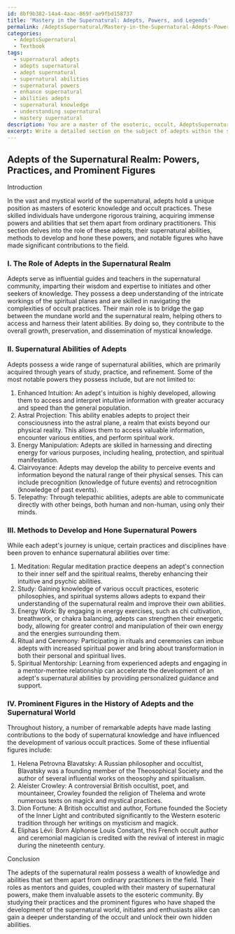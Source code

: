 ```yaml
---
id: 8bf9b382-14a4-4aac-869f-ae9fbd158737
title: 'Mastery in the Supernatural: Adepts, Powers, and Legends'
permalink: /AdeptsSupernatural/Mastery-in-the-Supernatural-Adepts-Powers-and-Legends/
categories:
  - AdeptsSupernatural
  - Textbook
tags:
  - supernatural adepts
  - adepts supernatural
  - adept supernatural
  - supernatural abilities
  - supernatural powers
  - enhance supernatural
  - abilities adepts
  - supernatural knowledge
  - understanding supernatural
  - mastery supernatural
description: You are a master of the esoteric, occult, AdeptsSupernatural and education, you have written many textbooks on the subject in ways that provide students with rich and deep understanding of the subject. You are being asked to write textbook-like sections on a topic and you do it with full context, explainability, and reliability in accuracy to the true facts of the topic at hand, in a textbook style that a student would easily be able to learn from, in a rich, engaging, and contextual way. Always include relevant context (such as formulas and history), related concepts, and in a way that someone can gain deep insights from.
excerpt: Write a detailed section on the subject of adepts within the supernatural realm that provides valuable knowledge and insights for initiates studying occult practices. Focus on the role of these adepts, their supernatural abilities, methods to develop and hone these powers, and any prominent figures in the history of adepts involved in the supernatural world.
---
```


## Adepts of the Supernatural Realm: Powers, Practices, and Prominent Figures

Introduction

In the vast and mystical world of the supernatural, adepts hold a unique position as masters of esoteric knowledge and occult practices. These skilled individuals have undergone rigorous training, acquiring immense powers and abilities that set them apart from ordinary practitioners. This section delves into the role of these adepts, their supernatural abilities, methods to develop and hone these powers, and notable figures who have made significant contributions to the field.

### I. The Role of Adepts in the Supernatural Realm

Adepts serve as influential guides and teachers in the supernatural community, imparting their wisdom and expertise to initiates and other seekers of knowledge. They possess a deep understanding of the intricate workings of the spiritual planes and are skilled in navigating the complexities of occult practices. Their main role is to bridge the gap between the mundane world and the supernatural realm, helping others to access and harness their latent abilities. By doing so, they contribute to the overall growth, preservation, and dissemination of mystical knowledge.

### II. Supernatural Abilities of Adepts

Adepts possess a wide range of supernatural abilities, which are primarily acquired through years of study, practice, and refinement. Some of the most notable powers they possess include, but are not limited to:

1. Enhanced Intuition: An adept's intuition is highly developed, allowing them to access and interpret intuitive information with greater accuracy and speed than the general population.
2. Astral Projection: This ability enables adepts to project their consciousness into the astral plane, a realm that exists beyond our physical reality. This allows them to access valuable information, encounter various entities, and perform spiritual work.
3. Energy Manipulation: Adepts are skilled in harnessing and directing energy for various purposes, including healing, protection, and spiritual manifestation.
4. Clairvoyance: Adepts may develop the ability to perceive events and information beyond the natural range of their physical senses. This can include precognition (knowledge of future events) and retrocognition (knowledge of past events).
5. Telepathy: Through telepathic abilities, adepts are able to communicate directly with other beings, both human and non-human, using only their minds.

### III. Methods to Develop and Hone Supernatural Powers

While each adept's journey is unique, certain practices and disciplines have been proven to enhance supernatural abilities over time:

1. Meditation: Regular meditation practice deepens an adept's connection to their inner self and the spiritual realms, thereby enhancing their intuitive and psychic abilities.
2. Study: Gaining knowledge of various occult practices, esoteric philosophies, and spiritual systems allows adepts to expand their understanding of the supernatural realm and improve their own abilities.
3. Energy Work: By engaging in energy exercises, such as chi cultivation, breathwork, or chakra balancing, adepts can strengthen their energetic body, allowing for greater control and manipulation of their own energy and the energies surrounding them.
4. Ritual and Ceremony: Participating in rituals and ceremonies can imbue adepts with increased spiritual power and bring about transformation in both their personal and spiritual lives.
5. Spiritual Mentorship: Learning from experienced adepts and engaging in a mentor-mentee relationship can accelerate the development of an adept's supernatural abilities by providing personalized guidance and support.

### IV. Prominent Figures in the History of Adepts and the Supernatural World

Throughout history, a number of remarkable adepts have made lasting contributions to the body of supernatural knowledge and have influenced the development of various occult practices. Some of these influential figures include:

1. Helena Petrovna Blavatsky: A Russian philosopher and occultist, Blavatsky was a founding member of the Theosophical Society and the author of several influential works on theosophy and spiritualism.
2. Aleister Crowley: A controversial British occultist, poet, and mountaineer, Crowley founded the religion of Thelema and wrote numerous texts on magick and mystical practices.
3. Dion Fortune: A British occultist and author, Fortune founded the Society of the Inner Light and contributed significantly to the Western esoteric tradition through her writings on mysticism and magick.
4. Eliphas Lévi: Born Alphonse Louis Constant, this French occult author and ceremonial magician is credited with the revival of interest in magic during the nineteenth century.

Conclusion

The adepts of the supernatural realm possess a wealth of knowledge and abilities that set them apart from ordinary practitioners in the field. Their roles as mentors and guides, coupled with their mastery of supernatural powers, make them invaluable assets to the esoteric community. By studying their practices and the prominent figures who have shaped the development of the supernatural world, initiates and enthusiasts alike can gain a deeper understanding of the occult and unlock their own hidden abilities.
